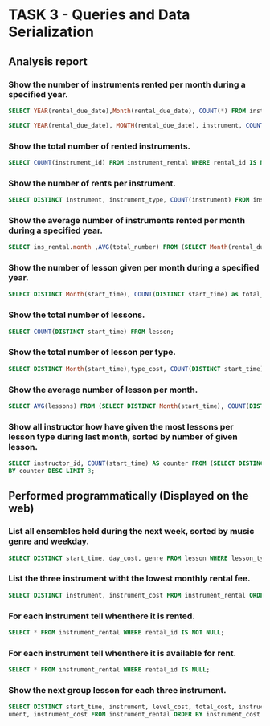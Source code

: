 # TASK 3 - Queries and Data Serialization  

## Analysis report

### Show the number of instruments rented per month during a specified year.

``` sql
SELECT YEAR(rental_due_date),Month(rental_due_date), COUNT(*) FROM instrument_rental WHERE rental_id IS NOT NULL GROUP BY Year(rental_due_date),Month(rental_due_date);
```
``` sql
SELECT YEAR(rental_due_date), MONTH(rental_due_date), instrument, COUNT(instrument) FROM instrument_rental WHERE rental_id IS NOT NULL GROUP BY YEAR(rental_due_date), MONTH(rental_due_date), instrument;
```

### Show the total number of rented instruments.
``` sql
SELECT COUNT(instrument_id) FROM instrument_rental WHERE rental_id IS NOT NULL;
```

### Show the number of rents per instrument.

``` sql
SELECT DISTINCT instrument, instrument_type, COUNT(instrument) FROM instrument_rental WHERE rental_id IS NOT NULL AND rental_due_date LIKE "2020-12%" GROUP BY instrument,instrument_type;
```

### Show the average number of instruments rented per month during a specified  year.
``` sql
SELECT ins_rental.month ,AVG(total_number) FROM (SELECT Month(rental_due_date) AS month, COUNT(*) AS total_number FROM instrument_rental WHERE rental_id IS NOT NULL GROUP BY Month(rental_due_date)) AS ins_rental GROUP BY month;
```

### Show the number of lesson given per month during a specified year.
``` sql
SELECT DISTINCT Month(start_time), COUNT(DISTINCT start_time) as total_number FROM lesson GROUP BY Month(start_time) ORDER BY Month(start_time);
```
### Show the total number of lessons.
``` sql
SELECT COUNT(DISTINCT start_time) FROM lesson;
```
### Show the total number of lesson per type.
``` sql
SELECT DISTINCT Month(start_time),type_cost, COUNT(DISTINCT start_time) as total_number FROM lesson GROUP BY Month(start_time), type_cost ORDER BY Month(start_time);
```
### Show the average number of lesson per month.
``` sql
SELECT AVG(lessons) FROM (SELECT DISTINCT Month(start_time), COUNT(DISTINCT start_time) AS lessons FROM lesson GROUP BY Month(start_time) ORDER BY Month(start_time)) AS l;
```
### Show all instructor how have given the most lessons per lesson type during last month, sorted by number of given lesson.
``` sql
SELECT instructor_id, COUNT(start_time) AS counter FROM (SELECT DISTINCT start_time, instructor_id FROM lesson) AS lesson WHERE start_time LIKE "2020-11%" GROUP BY instructor_id ORDER
BY counter DESC LIMIT 3;
```
## Performed programmatically (Displayed on the web)

### List all ensembles held during the next week, sorted by music genre and weekday.
``` sql
SELECT DISTINCT start_time, day_cost, genre FROM lesson WHERE lesson_type = 2 AND start_time BETWEEN "2020-02-01 00:00:00" AND "2020-02-07 23:59:59";
```
### List the three instrument witht the lowest monthly rental fee. 
``` sql
SELECT DISTINCT instrument, instrument_cost FROM instrument_rental ORDER BY instrument_cost ASC LIMIT 3;
```
### For each instrument tell whenthere it is rented.
``` sql
SELECT * FROM instrument_rental WHERE rental_id IS NOT NULL;
```
### For each instrument tell whenthere it is available for rent.
``` sql
SELECT * FROM instrument_rental WHERE rental_id IS NULL;    
```
### Show the next group lesson for each three instrument.
``` sql
SELECT DISTINCT start_time, instrument, level_cost, total_cost, instructor_id, status FROM lesson WHERE lesson_type = 1 AND instrument IN (SELECT instrument FROM (SELECT DISTINCT instr
ument, instrument_cost FROM instrument_rental ORDER BY instrument_cost ASC LIMIT 3) AS I);
```
